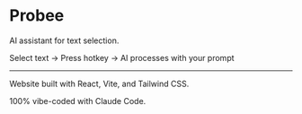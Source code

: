 # Probee

AI assistant for text selection.

Select text → Press hotkey → AI processes with your prompt

---

Website built with React, Vite, and Tailwind CSS.

100% vibe-coded with Claude Code.